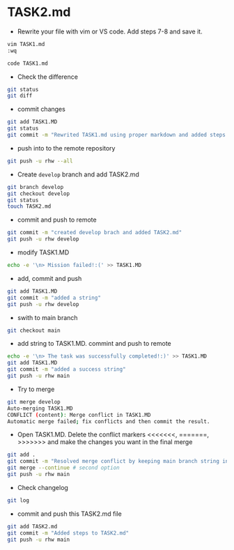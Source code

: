 # TASK2.md

* Rewrite your file with vim or VS code. Add steps 7-8 and save it.

```bash
vim TASK1.md
:wq

code TASK1.md

```

* Check the difference

```bash
git status
git diff
```

* commit changes

```bash
git add TASK1.MD 
git status
git commit -m "Rewrited TASK1.md using proper markdown and added steps 7-8"
```

* push into to the remote repository

```bash
git push -u rhw --all
```

* Create `develop` branch and add TASK2.md

```bash
git branch develop
git checkout develop
git status
touch TASK2.md
```

* commit and push to remote

```bash
git commit -m "created develop brach and added TASK2.md"
git push -u rhw develop
```

* modify TASK1.MD

```bash
echo -e '\n> Mission failed!:(' >> TASK1.MD
```

* add, commit and push

```bash
git add TASK1.MD
git commit -m "added a string"
git push -u rhw develop
```

* swith to main branch

```bash
git checkout main
```

* add string to TASK1.MD. commint and push to remote

```bash
echo -e '\n> The task was successfully completed!:)' >> TASK1.MD
git add TASK1.MD 
git commit -m "added a success string"
git push -u rhw main
```

* Try to merge

```bash
git merge develop
Auto-merging TASK1.MD
CONFLICT (content): Merge conflict in TASK1.MD
Automatic merge failed; fix conflicts and then commit the result.
```

* Open TASK1.MD. Delete the conflict markers <<<<<<<, =======, >>>>>>> and make the changes you want in the final merge

```bash
git add .
git commit -m "Resolved merge conflict by keeping main branch string in TASK1.md"
git merge --continue # second option
git push -u rhw main
```

* Check changelog

```bash
git log
```

* commit and push this TASK2.md file

```bash
git add TASK2.md
git commit -m "Added steps to TASK2.md"
git push -u rhw main
```
